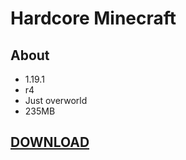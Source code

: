# Hardcore Minecraft

## About
- 1.19.1
- r4
- Just overworld
- 235MB

## [DOWNLOAD](https://drive.google.com/drive/folders/1u1MOBcxnWlF1fmCchFXSzjpS6rNC2Iiv?usp=sharing)
  
